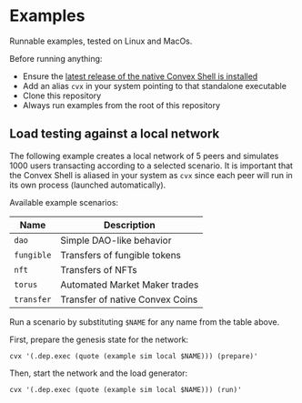 # Examples

Runnable examples, tested on Linux and MacOs.

Before running anything:

- Ensure the [latest release of the native Convex Shell is installed](https://github.com/Convex-Dev/convex.cljc/tree/main/module/shell)
- Add an alias `cvx` in your system pointing to that standalone executable
- Clone this repository
- Always run examples from the root of this repository


## Load testing against a local network

The following example creates a local network of 5 peers and simulates 1000
users transacting according to a selected scenario. It is important that the
Convex Shell is aliased in your system as `cvx` since each peer will run in its
own process (launched automatically).

Available example scenarios:

| Name       | Description                     |
|------------|---------------------------------|
| `dao`      | Simple DAO-like behavior        |
| `fungible` | Transfers of fungible tokens    |
| `nft`      | Transfers of NFTs               |
| `torus`    | Automated Market Maker trades   |
| `transfer` | Transfer of native Convex Coins |

Run a scenario by substituting `$NAME` for any name from the table above.

First, prepare the genesis state for the network:

    cvx '(.dep.exec (quote (example sim local $NAME))) (prepare)'

Then, start the network and the load generator:

    cvx '(.dep.exec (quote (example sim local $NAME))) (run)'
